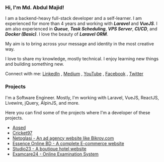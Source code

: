 ### Hi, I'm Md. Abdul Majid!

I am a backend-heavy full-stack developer and a self-learner. I am experienced for more than 4 years and working with ***Laravel*** and ***VueJS***. I am also experienced in ***Queue***, ***Task Scheduling***, ***VPS Server***, ***CI/CD***, and ***Docker (Basic)***. I love the beauty of ***Laravel ORM***.

My aim is to bring across your message and identity in the most creative way.

I love to share my knowledge, mostly technical. I enjoy learning new things and building something new.

Connect with me: [LinkedIn](https://linkedin.com/in/abdulmajidcse) , [Medium](https://abdulmajidcse.medium.com) , [YouTube](https://www.youtube.com/@abdulmajidcse) , [Facebook](https://facebook.com/abdulmajidcse) , [Twitter](https://twitter.com/abdulmajidcse)

### Projects
I'm a Software Engineer. Mostly, I'm working with Laravel, VueJS, ReactJS, Livewire, jQuery, AlpinJS, and more.

Here you can find some of the projects where I'm a developer of these projects.

- [Aosed](https://aosed.org)
- [Cricket97](https://cricket97.com)
- [Netoglasi - An ad agency website like Bikroy.com](https://stage.netoglasi.net)
- [Essence Online BD - A complete E-commerce website](https://essenceonlinebd.com)
- [Studio23 - A boutique hotel website](https://studio23.com.bd)
- [Examcare24 - Online Examination System](https://examcare24.com)

